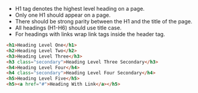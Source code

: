  - H1 tag denotes the highest level heading on a page.
 - Only one H1 should appear on a page.
 - There should be strong parity between the H1 and the title of the page.
 - All headings (H1-H6) should use title case.
 - For headings with links wrap link tags inside the header tag.
 
```html
<h1>Heading Level One</h1>
<h2>Heading Level Two</h2>
<h3>Heading Level Three</h3>
<h3 class="secondary">Heading Level Three Secondary</h3>
<h4>Heading Level Four</h4>
<h4 class="secondary">Heading Level Four Secondary</h4>
<h5>Heading Level Five</h5>
<h5><a href="#">Heading With Link</a></h5>
```